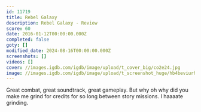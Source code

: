 ```yaml
---
id: 11719
title: Rebel Galaxy
description: Rebel Galaxy - Review
score: 60
date: 2016-01-12T00:00:00.000Z
completed: false
goty: []
modified_date: 2024-08-16T00:00:00.000Z
screenshots: []
videos: []
cover: //images.igdb.com/igdb/image/upload/t_cover_big/co2e24.jpg
image: //images.igdb.com/igdb/image/upload/t_screenshot_huge/hb4beviurhauhd5qcbl5.jpg
---
```

Great combat, great soundtrack, great gameplay. But why oh why did you make me grind for credits for so long between story missions. I haaaate grinding.